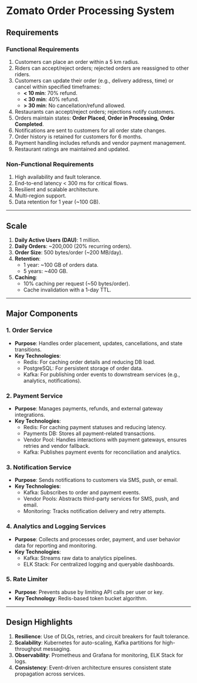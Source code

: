 # Zomato Order Processing System

## **Requirements**
### **Functional Requirements**
1. Customers can place an order within a 5 km radius.
2. Riders can accept/reject orders; rejected orders are reassigned to other riders.
3. Customers can update their order (e.g., delivery address, time) or cancel within specified timeframes:
   - **< 10 min**: 70% refund.
   - **< 30 min**: 40% refund.
   - **> 30 min**: No cancellation/refund allowed.
4. Restaurants can accept/reject orders; rejections notify customers.
5. Orders maintain states: **Order Placed**, **Order in Processing**, **Order Completed**.
6. Notifications are sent to customers for all order state changes.
7. Order history is retained for customers for 6 months.
8. Payment handling includes refunds and vendor payment management.
9. Restaurant ratings are maintained and updated.

### **Non-Functional Requirements**
1. High availability and fault tolerance.
2. End-to-end latency < 300 ms for critical flows.
3. Resilient and scalable architecture.
4. Multi-region support.
5. Data retention for 1 year (~100 GB). 

---

## **Scale**
1. **Daily Active Users (DAU)**: 1 million.
2. **Daily Orders**: ~200,000 (20% recurring orders).
3. **Order Size**: 500 bytes/order (~200 MB/day).
4. **Retention**:
   - 1 year: ~100 GB of orders data.
   - 5 years: ~400 GB.
5. **Caching**:
   - 10% caching per request (~50 bytes/order).
   - Cache invalidation with a 1-day TTL.

---

## **Major Components**

### **1. Order Service**
- **Purpose**: Handles order placement, updates, cancellations, and state transitions.
- **Key Technologies**:
  - Redis: For caching order details and reducing DB load.
  - PostgreSQL: For persistent storage of order data.
  - Kafka: For publishing order events to downstream services (e.g., analytics, notifications).

### **2. Payment Service**
- **Purpose**: Manages payments, refunds, and external gateway integrations.
- **Key Technologies**:
  - Redis: For caching payment statuses and reducing latency.
  - Payments DB: Stores all payment-related transactions.
  - Vendor Pool: Handles interactions with payment gateways, ensures retries and vendor fallback.
  - Kafka: Publishes payment events for reconciliation and analytics.

### **3. Notification Service**
- **Purpose**: Sends notifications to customers via SMS, push, or email.
- **Key Technologies**:
  - Kafka: Subscribes to order and payment events.
  - Vendor Pools: Abstracts third-party services for SMS, push, and email.
  - Monitoring: Tracks notification delivery and retry attempts.

### **4. Analytics and Logging Services**
- **Purpose**: Collects and processes order, payment, and user behavior data for reporting and monitoring.
- **Key Technologies**:
  - Kafka: Streams raw data to analytics pipelines.
  - ELK Stack: For centralized logging and queryable dashboards.

### **5. Rate Limiter**
- **Purpose**: Prevents abuse by limiting API calls per user or key.
- **Key Technology**: Redis-based token bucket algorithm.

---

## **Design Highlights**
1. **Resilience**: Use of DLQs, retries, and circuit breakers for fault tolerance.
2. **Scalability**: Kubernetes for auto-scaling, Kafka partitions for high-throughput messaging.
3. **Observability**: Prometheus and Grafana for monitoring, ELK Stack for logs.
4. **Consistency**: Event-driven architecture ensures consistent state propagation across services.
